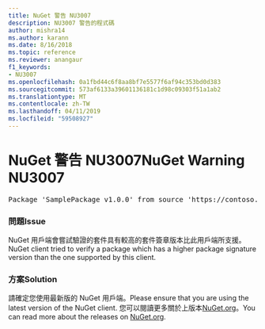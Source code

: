 ```yaml
---
title: NuGet 警告 NU3007
description: NU3007 警告的程式碼
author: mishra14
ms.author: karann
ms.date: 8/16/2018
ms.topic: reference
ms.reviewer: anangaur
f1_keywords:
- NU3007
ms.openlocfilehash: 0a1fbd44c6f8aa8bf7e5577f6af94c353bd0d383
ms.sourcegitcommit: 573af6133a39601136181c1d98c09303f51a1ab2
ms.translationtype: MT
ms.contentlocale: zh-TW
ms.lasthandoff: 04/11/2019
ms.locfileid: "59508927"
---
```

# <a name="nuget-warning-nu3007"></a><span data-ttu-id="efc15-103">NuGet 警告 NU3007</span><span class="sxs-lookup"><span data-stu-id="efc15-103">NuGet Warning NU3007</span></span>

<pre>Package 'SamplePackage v1.0.0' from source 'https://contoso.com/index.json': The package signature format version is not supported. Updating your client may solve this problem.</pre>

### <a name="issue"></a><span data-ttu-id="efc15-104">問題</span><span class="sxs-lookup"><span data-stu-id="efc15-104">Issue</span></span>

<span data-ttu-id="efc15-105">NuGet 用戶端會嘗試驗證的套件具有較高的套件簽章版本比此用戶端所支援。</span><span class="sxs-lookup"><span data-stu-id="efc15-105">NuGet client tried to verify a package which has a higher package signature version than the one supported by this client.</span></span>


### <a name="solution"></a><span data-ttu-id="efc15-106">方案</span><span class="sxs-lookup"><span data-stu-id="efc15-106">Solution</span></span>

<span data-ttu-id="efc15-107">請確定您使用最新版的 NuGet 用戶端。</span><span class="sxs-lookup"><span data-stu-id="efc15-107">Please ensure that you are using the latest version of the NuGet client.</span></span> <span data-ttu-id="efc15-108">您可以閱讀更多關於上版本[NuGet.org](https://www.nuget.org/downloads)。</span><span class="sxs-lookup"><span data-stu-id="efc15-108">You can read more about the releases on [NuGet.org](https://www.nuget.org/downloads).</span></span>


